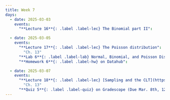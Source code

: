 ```yaml
---
title: Week 7
days:
  - date: 2025-03-03
    events:
      "**Lecture 16**{: .label .label-lec} The Binomial part II":

  - date: 2025-03-05
    events:
      "**Lecture 17**{: .label .label-lec} The Poisson distribution": 
        "Ch. 13"
      "**Lab 6**{: .label .label-lab} Normal, Binomial, and Poisson Distribution (Due Mar. 8th)":
      "**Homework 6**{: .label .label-hw} on Datahub":

  - date: 2025-03-07
    events:
      "**Lecture 18**{: .label .label-lec} [Sampling and the CLT](https://bcourses.berkeley.edu/courses/1540322/pages/lecture-18-clt) - recording only - no live lecture": 
        "Ch. 13"
      "**Quiz 5**{: .label .label-quiz} on Gradescope (Due Mar. 8th, 12pm noon)":   
---
```


